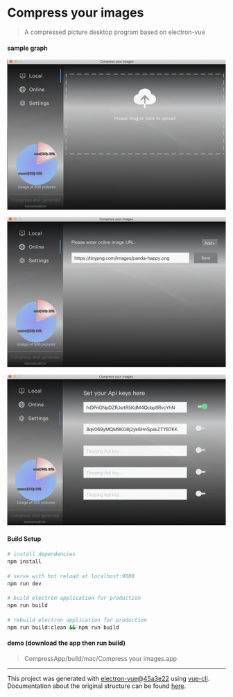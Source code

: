 # Compress your images

> A compressed picture desktop program based on electron-vue


#### sample graph

![local](https://raw.githubusercontent.com/snow-sprite/CompressApp/master/build/demo/local.png)

![local](https://raw.githubusercontent.com/snow-sprite/CompressApp/master/build/demo/online.png)

![local](https://raw.githubusercontent.com/snow-sprite/CompressApp/master/build/demo/settings.png)


#### Build Setup

``` bash
# install dependencies
npm install

# serve with hot reload at localhost:9080
npm run dev

# build electron application for production
npm run build

# rebuild electron application for production
npm run build:clean && npm run build

```

#### demo (download the app then run build)
> CompressApp/build/mac/Compress your images.app

---

This project was generated with [electron-vue](https://github.com/SimulatedGREG/electron-vue)@[45a3e22](https://github.com/SimulatedGREG/electron-vue/tree/45a3e224e7bb8fc71909021ccfdcfec0f461f634) using [vue-cli](https://github.com/vuejs/vue-cli). Documentation about the original structure can be found [here](https://simulatedgreg.gitbooks.io/electron-vue/content/index.html).
